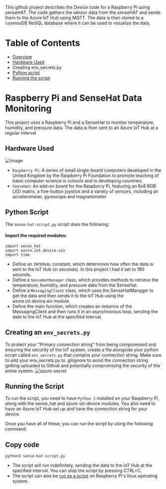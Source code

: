This github project describes the Device code for a Raspberry Pi using senseHAT. The code gathers the sensor data from the senseHAT and sends them to the Azure IoT Hub using MQTT. The data is then stored to a cosmosDB NoSQL database where it can be used to visualize the data. 

# Table of Contents
- [Overview](https://github.com/Kotik112/D2C-demo/new/master?readme=1#raspberry-pi-and-sensehat-data-monitoring)
- [Hardware Used](https://github.com/Kotik112/D2C-demo/new/master?readme=1#hardware-used)
- Creating env_secrets.py
- [Python script](https://github.com/Kotik112/D2C-demo/new/master?readme=1#python-script)
- [Running the script](https://github.com/Kotik112/D2C-demo/new/master?readme=1#running-the-script)

# Raspberry Pi and SenseHat Data Monitoring
This project uses a Raspberry Pi and a SenseHat to monitor temperature, humidity, and pressure data. The data is then sent to an Azure IoT Hub at a regular interval.

## Hardware Used
![image](https://user-images.githubusercontent.com/88910492/206953219-2890d18d-fc53-4403-8906-6c0f54e26dce.png)

- `Raspberry Pi`: A series of small single-board computers developed in the United Kingdom by the Raspberry Pi Foundation to promote teaching of basic computer science in schools and in developing countries.
- `SenseHat`: An add-on board for the Raspberry Pi, featuring an 8x8 RGB LED matrix, a five-button joystick and a variety of sensors, including an accelerometer, gyroscope and magnetometer.

## Python Script
The `sense-hat-script.py` script does the following:

#### Import the required modules: 
```
import sense_hat
import azure.iot.device.aio
import time
```
- Define an `INTERVAL` constant, which determines how often the data is sent to the IoT Hub (in seconds). In this project I had it set to 180 seconds.
- Define a `SenseHatManager` class, which provides methods to retrieve the temperature, humidity, and pressure data from the SenseHat.
- Define a `MessagingClient` class, which uses the SenseHatManager to get the data and then sends it to the IoT Hub using the azure.iot.device.aio module.
- Define the main function, which creates an instance of the MessagingClient and then runs it in an asynchronous loop, sending the data to the IoT Hub at the specified interval.

## Creating an `env_secrets.py`
To protect your "Primary connection string" from being compromised and ensuring the security of the IoT system, create a file alongside your python script called `env_secrets.py` that contains your connection string. Make sure to add your env_secrets.py to .gitignore to avoid the connection string getting uploaded to Github and potentially compromising the security of the entire system.
![azure-secret](https://user-images.githubusercontent.com/88910492/207057895-aa996180-6c4a-4003-b2e1-2858d28b8794.png)


## Running the Script
To run the script, you need to have `Python 3` installed on your Raspberry Pi, along with the sense_hat and azure-iot-device modules. You also need to have an Azure IoT Hub set up and have the connection string for your device.

Once you have all of these, you can run the script by using the following command:

## Copy code
```
python3 sense-hat-script.py
```
- The script will run indefinitely, sending the data to the IoT Hub at the specified interval. You can stop the script by pressing CTRL+C.
- The script can also be [run as a script](https://gist.github.com/emxsys/a507f3cad928e66f6410e7ac28e2990f) on Raspberry Pi's linux operating system.


